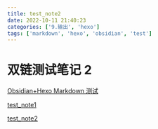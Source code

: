 ```yaml
---
title: test_note2
date: 2022-10-11 21:40:23
categories: ['9.输出', 'hexo']
tags: ['markdown', 'hexo', 'obsidian', 'test']
---
```


# 双链测试笔记 2

[Obsidian+Hexo Markdown 测试](../1189/#图表)

[test_note1](../1190)

[test_note2](../1193)
